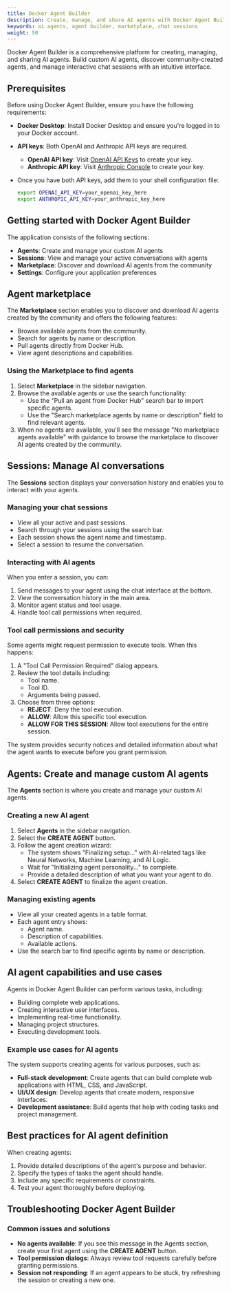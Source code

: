 ```yaml
---
title: Docker Agent Builder
description: Create, manage, and share AI agents with Docker Agent Builder. Build custom AI agents, discover community agents, and manage interactive chat sessions.
keywords: ai agents, agent builder, marketplace, chat sessions
weight: 50
---
```


Docker Agent Builder is a comprehensive platform for creating, managing, and
sharing AI agents. Build custom AI agents, discover community-created agents,
and manage interactive chat sessions with an intuitive interface.

## Prerequisites

Before using Docker Agent Builder, ensure you have the following requirements:

- **Docker Desktop**: Install Docker Desktop and ensure you're logged in to
  your Docker account.
- **API keys**: Both OpenAI and Anthropic API keys are required.

  - **OpenAI API key**: Visit
     [OpenAI API Keys](https://platform.openai.com/settings/organization/api-keys)
     to create your key.
  - **Anthropic API key**: Visit
     [Anthropic Console](https://console.anthropic.com/settings/keys) to create
     your key.

-  Once you have both API keys, add them to your shell configuration file:

   ```bash
   export OPENAI_API_KEY=your_openai_key_here
   export ANTHROPIC_API_KEY=your_anthropic_key_here
   ```

## Getting started with Docker Agent Builder

The application consists of the following sections:

- **Agents**: Create and manage your custom AI agents
- **Sessions**: View and manage your active conversations with agents
- **Marketplace**: Discover and download AI agents from the community
- **Settings**: Configure your application preferences

## Agent marketplace

The **Marketplace** section enables you to discover and download AI agents
created by the community and offers the following features:

- Browse available agents from the community.
- Search for agents by name or description.
- Pull agents directly from Docker Hub.
- View agent descriptions and capabilities.

### Using the Marketplace to find agents

1. Select **Marketplace** in the sidebar navigation.
1. Browse the available agents or use the search functionality:
   - Use the "Pull an agent from Docker Hub" search bar to import specific
     agents.
   - Use the "Search marketplace agents by name or description" field to find
     relevant agents.
1. When no agents are available, you'll see the message "No marketplace agents
   available" with guidance to browse the marketplace to discover AI agents
   created by the community.

## Sessions: Manage AI conversations

The **Sessions** section displays your conversation history and enables you to
interact with your agents.

### Managing your chat sessions

- View all your active and past sessions.
- Search through your sessions using the search bar.
- Each session shows the agent name and timestamp.
- Select a session to resume the conversation.

### Interacting with AI agents

When you enter a session, you can:

1. Send messages to your agent using the chat interface at the bottom.
1. View the conversation history in the main area.
1. Monitor agent status and tool usage.
1. Handle tool call permissions when required.

### Tool call permissions and security

Some agents might request permission to execute tools. When this happens:

1. A "Tool Call Permission Required" dialog appears.
1. Review the tool details including:
   - Tool name.
   - Tool ID.
   - Arguments being passed.
1. Choose from three options:
   - **REJECT**: Deny the tool execution.
   - **ALLOW**: Allow this specific tool execution.
   - **ALLOW FOR THIS SESSION**: Allow tool executions for the entire session.

The system provides security notices and detailed information about what the
agent wants to execute before you grant permission.

## Agents: Create and manage custom AI agents

The **Agents** section is where you create and manage your custom AI agents.

### Creating a new AI agent

1. Select **Agents** in the sidebar navigation.
1. Select the **CREATE AGENT** button.
1. Follow the agent creation wizard:
   - The system shows "Finalizing setup..." with AI-related tags like
     Neural Networks, Machine Learning, and AI Logic.
   - Wait for "Initializing agent personality..." to complete.
   - Provide a detailed description of what you want your agent to do.
1. Select **CREATE AGENT** to finalize the agent creation.

### Managing existing agents

- View all your created agents in a table format.
- Each agent entry shows:
  - Agent name.
  - Description of capabilities.
  - Available actions.
- Use the search bar to find specific agents by name or description.

## AI agent capabilities and use cases

Agents in Docker Agent Builder can perform various tasks, including:

- Building complete web applications.
- Creating interactive user interfaces.
- Implementing real-time functionality.
- Managing project structures.
- Executing development tools.

### Example use cases for AI agents

The system supports creating agents for various purposes, such as:

- **Full-stack development**: Create agents that can build complete web
  applications with HTML, CSS, and JavaScript.
- **UI/UX design**: Develop agents that create modern, responsive interfaces.
- **Development assistance**: Build agents that help with coding tasks and
  project management.

## Best practices for AI agent definition

When creating agents:

1. Provide detailed descriptions of the agent's purpose and behavior.
1. Specify the types of tasks the agent should handle.
1. Include any specific requirements or constraints.
1. Test your agent thoroughly before deploying.

## Troubleshooting Docker Agent Builder

### Common issues and solutions

- **No agents available**: If you see this message in the Agents section,
  create your first agent using the **CREATE AGENT** button.
- **Tool permission dialogs**: Always review tool requests carefully before
  granting permissions.
- **Session not responding**: If an agent appears to be stuck, try refreshing
  the session or creating a new one.
